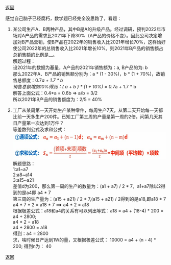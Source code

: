 [返回](../index.md)

感觉自己脑子已经腐朽，数学题已经完全没思路了，看题：

1. 某公司生产A、B两种产品，其中B是A的升级产品。经过调研，预判2022年市场对A产品的需求比2021年下降30%（A产品的价格不变）。因此公司决定增加对B产品营销，使B产品在2022年的销售收入比2021年增长70%，这样恰好使公司2022年的总销售收入比2021年增长10%。则2021年B产品的销售额占总销售额的比例是__。\
解题过程：\
设2021年的数据为基量，A产品的2021年销售额为：a, B产品的为: b\
那么2022年A、B产品的销售额分别为：a * (1 - 30%)，b * (1 + 70%)，故销售总额度：0.7*a + 1.7 * b\
销售总额增加10%得到：( a + b ) * (1 + 10%) = 0.7*a + 1.7 * b\
解答上面公式：0.4*a = 0.6b => a/b = 3/2\
所以2021年B产品的销售额度为：2/5 = 40%

2. 工厂从某周第一天开始生产某种零件，每周生产7天，从第二天开始每一天都比前一天多生产200件。已知工厂第三周的产量是第一周的2倍，问第几天其日产量第一次达到1万件？\
等差数列公式及求和公式：\
![image](./images/step.jpg)
解题思路：\
1:a1~a7\
2:a8~a14\
3:a15~a21\
差值d为200，那么第一周的生产的数量为：(a1 + a7) / 2 * 7，a1+a7除以2得到的是a4即 a4 * 7\
第三周的生产量为：(a15 + a21) / 2 * 7,(a15 + a21) / 2得到的是a18,即a18 * 7\
a4 * 7 * 2 = a18 * 7 ==> a4 * 2 = a18\
根据极差公式：a18和a4的关系有可以列出等式：a18 = a4 + (18-4) * 200 = a4 + 2800;\
a4 * 2 = a18\
a4 + 2800 = a18\
得到：a4 = 2800\
求，啥时候日产达到1W的量，又根据极差公式：
10000 = a4 + (n - 4) * 200;
得到n为： 40

[返回](../index.md)